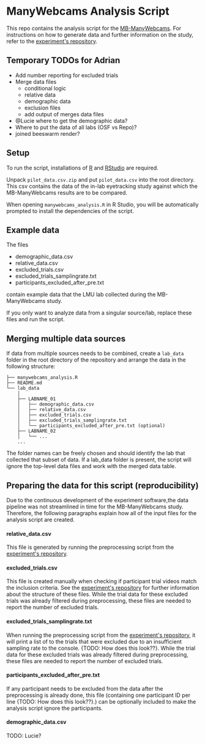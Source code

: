 # ManyWebcams Analysis Script


This repo contains the analysis script for the [MB-ManyWebcams](https://manybabies.github.io/MB-ManyWebcams/).
For instructions on how to generate data and further information on the study, refer to the [experiment's repository](https://github.com/adriansteffan/manywebcams-eyetracking).


## Temporary TODOs for Adrian

- Add number reporting for excluded trials
- Merge data files
    - conditional logic
    - relative data
    - demographic data
    - exclusion files
    - add output of merges data files
- @Lucie where to get the demographic data?
- Where to put the data of all labs (OSF vs Repo)?
- joined beeswarm render?

## Setup

To run the script, installations of [R](https://cran.r-project.org/bin/windows/base/) and [RStudio](https://www.rstudio.com/) are required.

Unpack `pilot_data.csv.zip` and put `pilot_data.csv` into the root directory. This csv contains the data of the in-lab eyetracking study against which the MB-ManyWebcams results are to be compared.

When opening `manywebcams_analysis.R` in R Studio, you will be automatically prompted to install the dependencies of the script.

## Example data

The files

- demographic_data.csv
- relative_data.csv
- excluded_trials.csv
- excluded_trials_samplingrate.txt
- participants_excluded_after_pre.txt

contain example data that the LMU lab collected during the MB-ManyWebcams study.

If you only want to analyze data from a singular source/lab, replace these files and run the script.

## Merging multiple data sources

If data from multiple sources needs to be combined, create a `lab_data` folder in the root directory of the repository and arrange the data in the following structure: 

```
├── manywebcams_analysis.R
├── README.md
└── lab_data
    │
    ├── LABNAME_01
    │   ├── demographic_data.csv
    │   ├── relative_data.csv
    │   ├── excluded_trials.csv
    │   ├── excluded_trials_samplingrate.txt
    │   └── participants_excluded_after_pre.txt (optional)
    ├── LABNAME_02
    │   └── ...
    ...
```

The folder names can be freely chosen and should identify the lab that collected that subset of data. If a lab_data folder is present, the script will ignore the top-level data files and work with the merged data table.

## Preparing the data for this script (reproducibility)

Due to the continuous development of the experiment software,the data pipeline was not streamlined in time for the MB-ManyWebcams study. Therefore, the following paragraphs explain how all of the input files for the analysis script are created. 

#### relative_data.csv

This file is generated by running the preprocessing script from the [experiment's repository](https://github.com/adriansteffan/manywebcams-eyetracking).

#### excluded_trials.csv

This file is created manually when checking if participant trial videos match the inclusion criteria. See the [experiment's repository](https://github.com/adriansteffan/manywebcams-eyetracking) for further information about the structure of these files. While the trial data for these excluded trials was already filtered during preprocessing, these files are needed to report the number of excluded trials.

#### excluded_trials_samplingrate.txt

When running the preprocessing script from the [experiment's repository](https://github.com/adriansteffan/manywebcams-eyetracking), it will print a list of to the trials that were excluded due to an insufficient sampling rate to the console. {TODO: How does this look??}. While the trial data for these excluded trials was already filtered during preprocessing, these files are needed to report the number of excluded trials.

#### participants_excluded_after_pre.txt

If any participant needs to be excluded from the data after the preprocessing is already done, this file (containing one participant ID per line {TODO: How does this look??}.) can be optionally included to make the analysis script ignore the participants.

#### demographic_data.csv

TODO: Lucie?